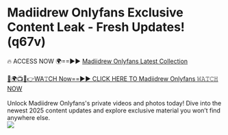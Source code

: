 # Madiidrew Onlyfans Exclusive Content Leak - Fresh Updates! (q67v)

🔥 ACCESS NOW 🌍==►► <a href="https://tinyurl.com/kvy9nzfs" rel="nofollow">Madiidrew Onlyfans Latest Collection</a>
<br><br>
[🔴🌍📺📱👉WA𝚃CH Now==►► CLICK HERE TO Madiidrew Onlyfans 𝚆𝙰𝚃𝙲𝙷 NOW](https://tinyurl.com/kvy9nzfs)
<br><br>
Unlock Madiidrew Onlyfans's private videos and photos today! Dive into the newest 2025 content updates and explore exclusive material you won’t find anywhere else.
<br>
<a href="https://tinyurl.com/kvy9nzfs" rel="nofollow" data-target="animated-image.originalLink"><img src="https://camo.githubusercontent.com/8a4f000d20f83aca3bf7ec5f350d767afa0574a8a352519fd8cfa583a6f93a33/68747470733a2f2f692e696d6775722e636f6d2f644a486b345a712e676966" data-canonical-src="https://i.imgur.com/dJHk4Zq.gif" style="max-width: 100%; display: inline-block;" data-target="animated-image.originalImage"></a>
<br>
